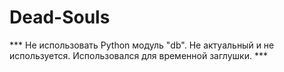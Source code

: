 # Dead-Souls #

*** Не использовать Python модуль "db". Не актуальный и не используется. Использовался для временной заглушки. ***
